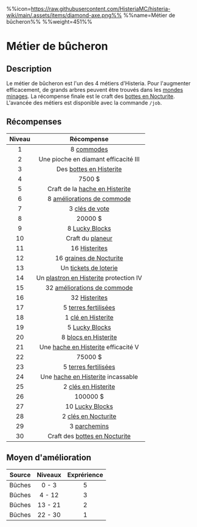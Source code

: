 %%icon=https://raw.githubusercontent.com/HisteriaMC/histeria-wiki/main/.assets/items/diamond-axe.png%%
%%name=Métier de bûcheron%%
%%weight=451%%

# Métier de bûcheron
## Description
Le métier de bûcheron est l'un des 4 métiers d'Histeria. Pour l'augmenter efficacement, de grands arbres peuvent être trouvés dans les [mondes minages](https://histeria.fr/wiki/mondes/minage-servers).
La récompense finale est le craft des [bottes en Nocturite](https://histeria.fr/wiki/armures/nocturite-boots).
L'avancée des métiers est disponible avec la commande `/job`.

## Récompenses

| Niveau | Récompense |
|:---:|:---:|
| 1 | 8 [commodes](https://histeria.fr/wiki/blocs/drawer) |
| 2 | Une pioche en diamant efficacité III |
| 3 | Des [bottes en Histerite](https://histeria.fr/wiki/armures/histerite-boots) |
| 4 | 7500 $ |
| 5 | Craft de la [hache en Histerite](https://histeria.fr/wiki/outils/histerite-axe) |
| 6 | 8 [améliorations de commode](https://histeria.fr/wiki/objets/drawer-upgrade) |
| 7 | 3 [clés de vote](https://histeria.fr/wiki/clés/vote-key) |
| 8 | 20000 $ |
| 9 | 8 [Lucky Blocks](https://histeria.fr/wiki/blocs/lucky-block) |
| 10 | Craft du [planeur](https://histeria.fr/wiki/objets/hang-glider) |
| 11 | 16 [Histerites](https://histeria.fr/wiki/ressources/histerite) |
| 12 | 16 [graines de Nocturite](https://histeria.fr/wiki/ressources/nocturite-seed) |
| 13 | Un [tickets de loterie](https://histeria.fr/wiki/objets/lottery-ticket) |
| 14 | Un [plastron en Histerite](https://histeria.fr/wiki/armures/histerite-chestplate) protection IV |
| 15 | 32 [améliorations de commode](https://histeria.fr/wiki/objets/drawer-upgrade) |
| 16 | 32 [Histerites](https://histeria.fr/wiki/ressources/histerite) |
| 17 | 5 [terres fertilisées](https://histeria.fr/wiki/blocs/fertilized-dirt) |
| 18 | 1 [clé en Histerite](https://histeria.fr/wiki/clés/histerite-key) |
| 19 | 5 [Lucky Blocks](https://histeria.fr/wiki/blocs/lucky-block) |
| 20 | 8 [blocs en Histerite](https://histeria.fr/wiki/ressources/histerite-block) |
| 21 | Une [hache en Histerite](https://histeria.fr/wiki/outils/histerite-axe) efficacité V |
| 22 | 75000 $ |
| 23 | 5 [terres fertilisées](https://histeria.fr/wiki/blocs/fertilized-dirt) |
| 24 | Une [hache en Histerite](https://histeria.fr/wiki/outils/histerite-axe) incassable |
| 25 | 2 [clés en Histerite](https://histeria.fr/wiki/clés/histerite-key) |
| 26 | 100000 $ |
| 27 | 10 [Lucky Blocks](https://histeria.fr/wiki/blocs/lucky-block) |
| 28 | 2 [clés en Nocturite](https://histeria.fr/wiki/clés/nocturite-key) |
| 29 | 3 [parchemins](https://histeria.fr/wiki/objets/forge-note) |
| 30 | Craft des [bottes en Nocturite](https://histeria.fr/wiki/armures/nocturite-boots) |

## Moyen d'amélioration

| Source | Niveaux | Exprérience |
|:---:|:---:|:---:|
| Bûches | 0 - 3 | 5 |
| Bûches | 4 - 12 | 3 |
| Bûches | 13 - 21 | 2 |
| Bûches | 22 - 30 | 1 |
